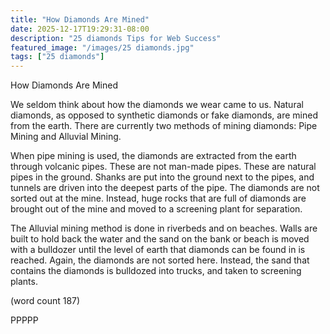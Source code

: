 ```yaml
---
title: "How Diamonds Are Mined"
date: 2025-12-17T19:29:31-08:00
description: "25 diamonds Tips for Web Success"
featured_image: "/images/25 diamonds.jpg"
tags: ["25 diamonds"]
---
```


How Diamonds Are Mined

We seldom think about how the diamonds 
we wear came to us. Natural diamonds, as 
opposed to synthetic diamonds or fake 
diamonds, are mined from the earth. There 
are currently two methods of mining 
diamonds: Pipe Mining and Alluvial Mining.

When pipe mining is used, the diamonds 
are extracted from the earth through volcanic 
pipes. These are not man-made pipes. These 
are natural pipes in the ground. Shanks are 
put into the ground next to the pipes, and 
tunnels are driven into the deepest parts of
the pipe. The diamonds are not sorted out at 
the mine. Instead, huge rocks that are full of 
diamonds are brought out of the mine and 
moved to a screening plant for separation. 

The Alluvial mining method is done in 
riverbeds and on beaches. Walls are built to 
hold back the water and the sand on the bank 
or beach is moved with a bulldozer until the 
level of earth that diamonds can be found in 
is reached. Again, the diamonds are not 
sorted here. Instead, the sand that contains 
the diamonds is bulldozed into trucks, and 
taken to screening plants.  

(word count 187)

PPPPP

